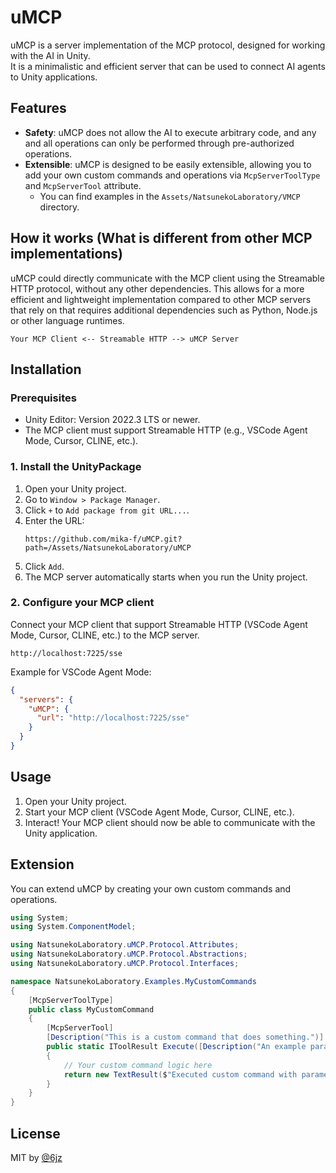 # uMCP

uMCP is a server implementation of the MCP protocol, designed for working with the AI in Unity.  
It is a minimalistic and efficient server that can be used to connect AI agents to Unity applications.

## Features

- **Safety**: uMCP does not allow the AI ​​to execute arbitrary code, and any and all operations can only be performed through pre-authorized operations.
- **Extensible**: uMCP is designed to be easily extensible, allowing you to add your own custom commands and operations via `McpServerToolType` and `McpServerTool` attribute.
  - You can find examples in the `Assets/NatsunekoLaboratory/VMCP` directory.

## How it works (What is different from other MCP implementations)

uMCP could directly communicate with the MCP client using the Streamable HTTP protocol, without any other dependencies.
This allows for a more efficient and lightweight implementation compared to other MCP servers that rely on that requires additional dependencies such as Python, Node.js or other language runtimes.

```plain
Your MCP Client <-- Streamable HTTP --> uMCP Server
```

## Installation

### Prerequisites

- Unity Editor: Version 2022.3 LTS or newer.
- The MCP client must support Streamable HTTP (e.g., VSCode Agent Mode, Cursor, CLINE, etc.).

### 1. Install the UnityPackage

1. Open your Unity project.
2. Go to `Window > Package Manager`.
3. Click `+` to `Add package from git URL...`.
4. Enter the URL:
   ```
   https://github.com/mika-f/uMCP.git?path=/Assets/NatsunekoLaboratory/uMCP
   ```
5. Click `Add`.
6. The MCP server automatically starts when you run the Unity project.

### 2. Configure your MCP client

Connect your MCP client that support Streamable HTTP (VSCode Agent Mode, Cursor, CLINE, etc.) to the MCP server.

```
http://localhost:7225/sse
```

Example for VSCode Agent Mode:

```json
{
  "servers": {
    "uMCP": {
      "url": "http://localhost:7225/sse"
    }
  }
}
```

## Usage

1. Open your Unity project.
2. Start your MCP client (VSCode Agent Mode, Cursor, CLINE, etc.).
3. Interact! Your MCP client should now be able to communicate with the Unity application.

## Extension

You can extend uMCP by creating your own custom commands and operations.

```csharp
using System;
using System.ComponentModel;

using NatsunekoLaboratory.uMCP.Protocol.Attributes;
using NatsunekoLaboratory.uMCP.Protocol.Abstractions;
using NatsunekoLaboratory.uMCP.Protocol.Interfaces;

namespace NatsunekoLaboratory.Examples.MyCustomCommands
{
    [McpServerToolType]
    public class MyCustomCommand
    {
        [McpServerTool]
        [Description("This is a custom command that does something.")]
        public static IToolResult Execute([Description("An example parameter for the custom command.")] string exampleParameter)
        {
            // Your custom command logic here
            return new TextResult($"Executed custom command with parameter: {exampleParameter}");
        }
    }
}
```

## License

MIT by [@6jz](https://twitter.com/6jz)
